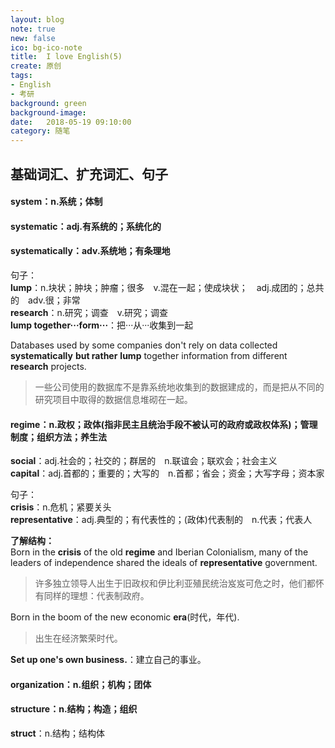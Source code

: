 ```yaml
---
layout: blog
note: true
new: false
ico: bg-ico-note
title:  I love English(5)
create: 原创
tags:
- English
- 考研
background: green
background-image: 
date:   2018-05-19 09:10:00
category: 随笔
---
```


## 基础词汇、扩充词汇、句子

#### **system**：n.系统；体制

#### **systematic**：adj.有系统的；系统化的

#### **systematically**：adv.系统地；有条理地

句子：  
**lump**：n.块状；肿块；肿瘤；很多　v.混在一起；使成块状；　adj.成团的；总共的　adv.很；非常  
**research**：n.研究；调查　v.研究；调查  
**lump together···form···**：把···从···收集到一起  

Databases used by some companies don't rely on data collected **systematically** **but rather** **lump** together information from different **research** projects.

>一些公司使用的数据库不是靠系统地收集到的数据建成的，而是把从不同的研究项目中取得的数据信息堆砌在一起。

#### **regime**：n.政权；政体(指非民主且统治手段不被认可的政府或政权体系)；管理制度；组织方法；养生法

**social**：adj.社会的；社交的；群居的　n.联谊会；联欢会；社会主义  
**capital**：adj.首都的；重要的；大写的　n.首都；省会；资金；大写字母；资本家  

句子：  
**crisis**：n.危机；紧要关头  
**representative**：adj.典型的；有代表性的；(政体)代表制的　n.代表；代表人  

**了解结构：**  
Born in the **crisis** of the old **regime** and Iberian Colonialism, many of the leaders of independence shared the ideals of **representative** government.

>许多独立领导人出生于旧政权和伊比利亚殖民统治岌岌可危之时，他们都怀有同样的理想：代表制政府。

Born in the boom of the new economic **era**(时代，年代).

>出生在经济繁荣时代。

**Set up one's own business.**：建立自己的事业。  

#### **organization**：n.组织；机构；团体

#### **structure**：n.结构；构造；组织  

**struct**：n.结构；结构体